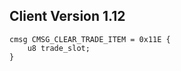 ## Client Version 1.12

```rust,ignore
cmsg CMSG_CLEAR_TRADE_ITEM = 0x11E {
    u8 trade_slot;    
}

```
